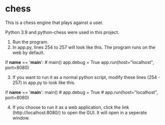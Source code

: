 # chess

This is a chess engine that plays against a user.

Python 3.9 and python-chess were used in this project.

1. Run the program.
2. In app.py, lines 254 to 257 will look like this. The program runs on the web by default.

if __name__ == '__main__':
    # main()
    app.debug = True
    app.run(host="localhost", port=8080)

3. If you want to run it as a normal python script, modify these lines (254 - 257) in app.py to look like this.

if __name__ == '__main__':
    main()
    # app.debug = True
    # app.run(host="localhost", port=8080)

4. If you choose to run it as a web application, click the link (http://localhost:8080/) to open the GUI. It will open in a seperate window.
